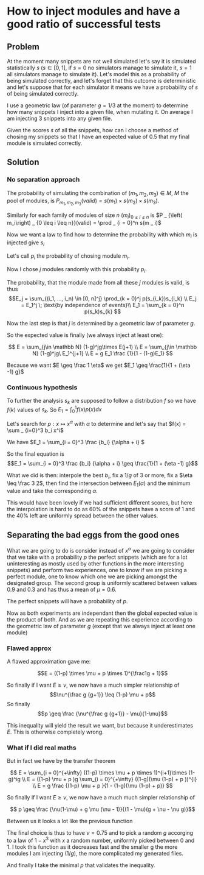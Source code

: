 # How to inject modules and have a good ratio of successful tests

## Problem

At the moment many snippets are not well simulated let's say it is simulated statistically $s$ ($s\in [0, 1]$, if $s = 0$ no simulators manage to simulate it, $s=1$ all simulators manage to simulate it).
Let's model this as a probability of being simulated correctly, and let's forget that this outcome is deterministic and let's suppose that for each simulator it means we have a probability of $s$ of being simulated correctly.

I use a geometric law (of parameter $g=1/3$ at the moment) to determine how many snippets I inject into a given file, when mutating it. On average I am injecting 3 snippets into any given file.

Given the scores $s$ of all the snippets, how can I choose a method of chosing my snippets so that I have an expected value of $0.5$ that my final module is simulated correctly.

## Solution

### No separation approach

The probability of simulating the combination of $(m_1, m_2, m_3) \in M$, $M$ the pool of modules, is $P_{m_1, m_2, m_3}(valid) = s(m_1)\times s(m_2) \times s(m_3)$.

Similarly for each family of modules of size $n$ $\left( m _ i\right) _ {0 \leq i \leq n}$ is $P _ {\left( m_i\right) _ {0 \leq i \leq n}}(valid) = \prod _ {i = 0}^n s(m _ i)$

Now we want a law to find how to determine the probability with which $m_i$ is injected give $s_i$

Let's call $p_i$ the probability of chosing module $m_i$.

Now I chose $j$ modules randomly with this probability $p_i$.

The probability, that the module made from all these $j$ modules is valid, is thus
$$E_j = \sum_{(i_1, ..., i_n) \in [0, n]^j} \prod_{k = 0}^j p(s_{i_k})s_{i_k} \\
E_j = E_1^j \; \text{by independence of events}\\
E_1 = \sum_{k = 0}^n p(s_k)s_{k}
$$

Now the last step is that $j$ is determined by a geometric law of parameter $g$.

So the expected value is finally (we always inject at least one):

$$ E = \sum_{j\in \mathbb N} (1-g)^jg\times E(j+1) \\
E = \sum_{j\in \mathbb N} (1-g)^jg\ E_1^{j+1} \\
E = g E_1 \frac {1}{1 - (1-g)E_1}
$$

Because we want $E \geq \frac 1 \eta$ we get $E_1 \geq \frac{1}{1 + (\eta -1) g}$

### Continuous hypothesis

To further the analysis $s_k$ are supposed to follow a distribution $f$ so we have $f(k)$ values of $s_k$. So $E_1 = \int_0^1 f(x)p(x)dx$

Let's search for $p : x \mapsto x^\alpha$ with $\alpha$ to determine and let's say that $f(x) = \sum _ {i=0}^3 b_i x^i$

We have $E_1 = \sum_{i = 0}^3 \frac {b_i} {\alpha + i} $

So the final equation is $$E_1 = \sum_{i = 0}^3 \frac {b_i} {\alpha + i} \geq \frac{1}{1 + (\eta -1) g}$$

What we did is then: interpole the best $b_i$, fix a $1/g$ of 3 or more, fix a $\eta \leq \frac 3 2$, then find the intersection between $E_1(\alpha)$ and the minimum value and take the corresponding $\alpha$.

This would have been lovely if we had sufficient different scores, but here the interpolation is hard to do as 60% of the snippets have a score of 1 and the 40% left are uniformly spread between the other values.

## Separating the bad eggs from the good ones

What we are going to do is consider instead of $x^\alpha$ we are going to consider that we take with a probability $p$ the perfect snippets (which are for a lot uninteresting as mostly used by other functions in the more interesting snippets) and perform two experiences, one to know if we are picking a perfect module, one to know which one we are picking amongst the designated group. The second group is uniformly scattered between values $0.9$ and $0.3$ and has thus a mean of $\mu=0.6$.

The perfect snippets will have a probability of $p$.

Now as both experiments are independant then the global expected value is the product of both. And as we are repeating this experience according to the geometric law of parameter $g$ (except that we always inject at least one module)

### Flawed approx

A flawed approximation gave me:

$$E = ((1-p) \times \mu + p \times 1)^{\frac1g + 1}$$

So finally if I want $E \geq \nu$, we now have a much simpler relationship of $$\nu^{\frac g {g+1}} \leq (1-p) \mu + p$$
So finally
$$p \geq \frac {\nu^{\frac g {g+1}} - \mu}{1-\mu}$$

This inequality will yield the result we want, but because it underestimates $E$. This is otherwise completely wrong.

### What if I did real maths

But in fact we have by the transfer theorem

$$ E = \sum_{i = 0}^{+\infty} ((1-p) \times \mu + p \times 1)^{i+1}\times (1-g)^ig \\
E = ((1-p) \mu + p )g \sum_{i = 0}^{+\infty} ((1-g)(\mu  (1-p) + p ))^{i} \\
E = g \frac {(1-p) \mu + p }{1 - (1-g)(\mu (1-p) + p)}
$$

So finally if I want $E \geq \nu$, we now have a much much simpler relationship of

$$ p \geq \frac {\nu(1-\mu) + g \mu (\nu - 1)}{(1 - \mu)(g + \nu - \nu g)}$$

Between us it looks a lot like the previous function

The final choice is thus to have $\nu =0.75$ and to pick a random $g$ accorging to a law of $1-x^3$ with $x$ a random number, uniformly picked between 0 and 1. I took this function as it decreases fast and the smaller g the more modules I am injecting ($1/g$), the more complicated my generated files.

And finally I take the minimal $p$ that validates the inequality.
